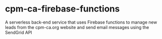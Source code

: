 # cpm-ca-firebase-functions

A serverless back-end service that uses Firebase functions to manage new leads from the cpm-ca.org website and send email messages using the SendGrid API
